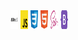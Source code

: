 <img src="/static/svg/js-doc.svg" alt="js-doc" height="30" width="12">
<img src="/static/svg/js.svg" alt="javascript" height="30" width="12">
<img src="/static/svg/css.svg" alt="css" height="30" width="12">
<img src="/static/svg/html.svg" alt="html" height="30" width="12">
<img src="/static/svg/sass.svg" alt="sass" height="30" width="12">
<img src="/static/svg/bootstrap5.svg" alt="bootstrap5" height="30" width="12">


